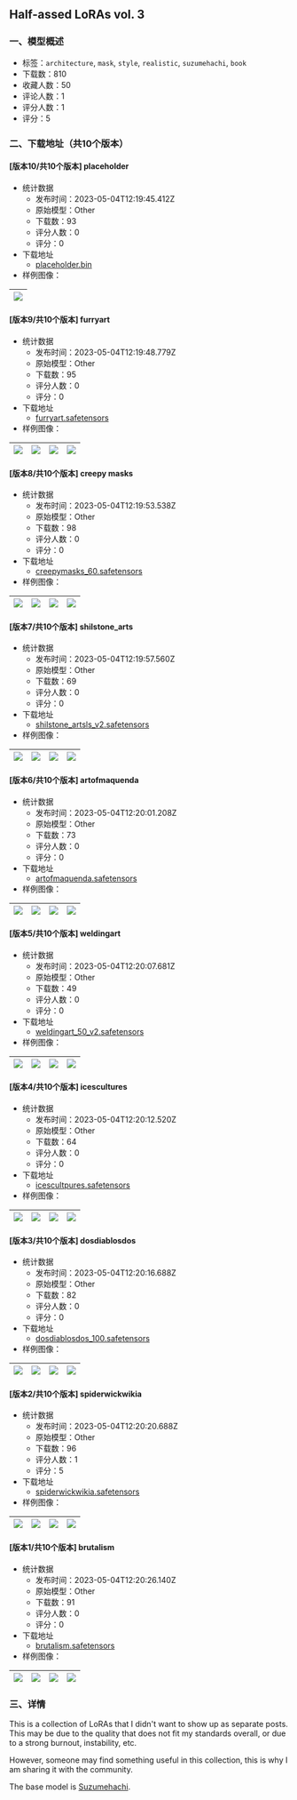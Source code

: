 ## Half-assed LoRAs vol. 3
### 一、模型概述

- 标签：`architecture`, `mask`, `style`, `realistic`, `suzumehachi`, `book`
- 下载数：810
- 收藏人数：50
- 评论人数：1
- 评分人数：1
- 评分：5

### 二、下载地址（共10个版本）

#### [版本10/共10个版本] placeholder

- 统计数据
  - 发布时间：2023-05-04T12:19:45.412Z
  - 原始模型：Other
  - 下载数：93
  - 评分人数：0
  - 评分：0
- 下载地址
  - [placeholder.bin](https://civitai.com/api/download/models/62125)
- 样例图像：

| <img src="https://image.civitai.com/xG1nkqKTMzGDvpLrqFT7WA/e28dc6d1-749f-480e-87ef-4c1a4cc71116/width=450/682473.jpeg" /> |
| ---- |

#### [版本9/共10个版本] furryart

- 统计数据
  - 发布时间：2023-05-04T12:19:48.779Z
  - 原始模型：Other
  - 下载数：95
  - 评分人数：0
  - 评分：0
- 下载地址
  - [furryart.safetensors](https://civitai.com/api/download/models/62141)
- 样例图像：

| <img src="https://image.civitai.com/xG1nkqKTMzGDvpLrqFT7WA/0ef1616f-4b53-4617-b707-6b674020fa4f/width=450/682674.jpeg" /> | <img src="https://image.civitai.com/xG1nkqKTMzGDvpLrqFT7WA/c861c5ab-6985-4283-88e8-4874c362236d/width=450/682675.jpeg" /> | <img src="https://image.civitai.com/xG1nkqKTMzGDvpLrqFT7WA/99fd00a0-26d0-43a8-9d9d-c49f06416086/width=450/682676.jpeg" /> | <img src="https://image.civitai.com/xG1nkqKTMzGDvpLrqFT7WA/8b67db81-c8e0-48d3-8473-ff1064bdc124/width=450/682677.jpeg" /> |
| ---- | ---- | ---- | ---- |

#### [版本8/共10个版本] creepy masks

- 统计数据
  - 发布时间：2023-05-04T12:19:53.538Z
  - 原始模型：Other
  - 下载数：98
  - 评分人数：0
  - 评分：0
- 下载地址
  - [creepymasks_60.safetensors](https://civitai.com/api/download/models/62135)
- 样例图像：

| <img src="https://image.civitai.com/xG1nkqKTMzGDvpLrqFT7WA/7cdcfa0e-60b8-4afd-9925-21e793378135/width=450/682573.jpeg" /> | <img src="https://image.civitai.com/xG1nkqKTMzGDvpLrqFT7WA/b9668604-765e-4855-865f-13dfa7ca0615/width=450/682576.jpeg" /> | <img src="https://image.civitai.com/xG1nkqKTMzGDvpLrqFT7WA/adf05c17-f0dd-4ed7-8357-862224f77bd6/width=450/682577.jpeg" /> | <img src="https://image.civitai.com/xG1nkqKTMzGDvpLrqFT7WA/2563d3e9-948d-43f6-8c01-d5f18c860df2/width=450/682578.jpeg" /> |
| ---- | ---- | ---- | ---- |

#### [版本7/共10个版本] shilstone_arts

- 统计数据
  - 发布时间：2023-05-04T12:19:57.560Z
  - 原始模型：Other
  - 下载数：69
  - 评分人数：0
  - 评分：0
- 下载地址
  - [shilstone_artsls_v2.safetensors](https://civitai.com/api/download/models/62153)
- 样例图像：

| <img src="https://image.civitai.com/xG1nkqKTMzGDvpLrqFT7WA/a0ad7f39-8519-4115-bd6b-cdc1dc652df7/width=450/682848.jpeg" /> | <img src="https://image.civitai.com/xG1nkqKTMzGDvpLrqFT7WA/e4dd5eca-49b6-4065-8e9d-c88921284552/width=450/682849.jpeg" /> | <img src="https://image.civitai.com/xG1nkqKTMzGDvpLrqFT7WA/f1d30994-f014-430a-9198-eb3f27c33349/width=450/682851.jpeg" /> | <img src="https://image.civitai.com/xG1nkqKTMzGDvpLrqFT7WA/3ac79a9b-bd96-46fe-b1f5-c34b29b34bbd/width=450/682852.jpeg" /> |
| ---- | ---- | ---- | ---- |

#### [版本6/共10个版本] artofmaquenda

- 统计数据
  - 发布时间：2023-05-04T12:20:01.208Z
  - 原始模型：Other
  - 下载数：73
  - 评分人数：0
  - 评分：0
- 下载地址
  - [artofmaquenda.safetensors](https://civitai.com/api/download/models/62128)
- 样例图像：

| <img src="https://image.civitai.com/xG1nkqKTMzGDvpLrqFT7WA/6d29fba9-44ac-430d-88b5-bb93591f6bc0/width=450/682504.jpeg" /> | <img src="https://image.civitai.com/xG1nkqKTMzGDvpLrqFT7WA/81809c55-55db-4bf3-bc93-86aa70055ac9/width=450/682519.jpeg" /> | <img src="https://image.civitai.com/xG1nkqKTMzGDvpLrqFT7WA/f10ca1ea-0be1-43f2-a49c-7ada4c74efb1/width=450/682520.jpeg" /> | <img src="https://image.civitai.com/xG1nkqKTMzGDvpLrqFT7WA/77d68efd-8177-4313-8c5f-d4b3b752d7be/width=450/682521.jpeg" /> |
| ---- | ---- | ---- | ---- |

#### [版本5/共10个版本] weldingart

- 统计数据
  - 发布时间：2023-05-04T12:20:07.681Z
  - 原始模型：Other
  - 下载数：49
  - 评分人数：0
  - 评分：0
- 下载地址
  - [weldingart_50_v2.safetensors](https://civitai.com/api/download/models/62169)
- 样例图像：

| <img src="https://image.civitai.com/xG1nkqKTMzGDvpLrqFT7WA/48fcfa99-da46-45f6-a611-a516759c3df5/width=450/682989.jpeg" /> | <img src="https://image.civitai.com/xG1nkqKTMzGDvpLrqFT7WA/8d6a9d0c-b034-49d5-8094-fc1ce7721570/width=450/682990.jpeg" /> | <img src="https://image.civitai.com/xG1nkqKTMzGDvpLrqFT7WA/16f1949a-0083-4c45-a846-c32a00529228/width=450/682991.jpeg" /> | <img src="https://image.civitai.com/xG1nkqKTMzGDvpLrqFT7WA/6b61bd96-4495-49e2-8bec-124c7e3c286b/width=450/682992.jpeg" /> |
| ---- | ---- | ---- | ---- |

#### [版本4/共10个版本] icescultures

- 统计数据
  - 发布时间：2023-05-04T12:20:12.520Z
  - 原始模型：Other
  - 下载数：64
  - 评分人数：0
  - 评分：0
- 下载地址
  - [icescultpures.safetensors](https://civitai.com/api/download/models/62147)
- 样例图像：

| <img src="https://image.civitai.com/xG1nkqKTMzGDvpLrqFT7WA/e350cec2-b044-4cae-b889-6ee224552780/width=450/682768.jpeg" /> | <img src="https://image.civitai.com/xG1nkqKTMzGDvpLrqFT7WA/67240d0b-adf7-48e7-99c1-6bcd6e9c4f4f/width=450/682756.jpeg" /> | <img src="https://image.civitai.com/xG1nkqKTMzGDvpLrqFT7WA/660ad6eb-5e0c-4d55-9160-88384668ac9f/width=450/682757.jpeg" /> | <img src="https://image.civitai.com/xG1nkqKTMzGDvpLrqFT7WA/39a6cc84-979a-4a27-8d43-8788ff636b87/width=450/682761.jpeg" /> |
| ---- | ---- | ---- | ---- |

#### [版本3/共10个版本] dosdiablosdos

- 统计数据
  - 发布时间：2023-05-04T12:20:16.688Z
  - 原始模型：Other
  - 下载数：82
  - 评分人数：0
  - 评分：0
- 下载地址
  - [dosdiablosdos_100.safetensors](https://civitai.com/api/download/models/62139)
- 样例图像：

| <img src="https://image.civitai.com/xG1nkqKTMzGDvpLrqFT7WA/9411a287-bab1-40cf-b822-3a0764a7426a/width=450/682624.jpeg" /> | <img src="https://image.civitai.com/xG1nkqKTMzGDvpLrqFT7WA/882328f5-1e77-497e-91d3-23f35d3ae7b4/width=450/682619.jpeg" /> | <img src="https://image.civitai.com/xG1nkqKTMzGDvpLrqFT7WA/34f65c31-b9f7-4981-9ab6-efedcfa55e4c/width=450/682621.jpeg" /> | <img src="https://image.civitai.com/xG1nkqKTMzGDvpLrqFT7WA/c77103e4-4ae8-4f78-84bb-2ec0c68a2797/width=450/682622.jpeg" /> |
| ---- | ---- | ---- | ---- |

#### [版本2/共10个版本] spiderwickwikia

- 统计数据
  - 发布时间：2023-05-04T12:20:20.688Z
  - 原始模型：Other
  - 下载数：96
  - 评分人数：1
  - 评分：5
- 下载地址
  - [spiderwickwikia.safetensors](https://civitai.com/api/download/models/62161)
- 样例图像：

| <img src="https://image.civitai.com/xG1nkqKTMzGDvpLrqFT7WA/167dac68-ba26-4737-8e2a-68e551640913/width=450/682928.jpeg" /> | <img src="https://image.civitai.com/xG1nkqKTMzGDvpLrqFT7WA/018db423-d5e9-4239-9c41-001241bbfca3/width=450/682931.jpeg" /> | <img src="https://image.civitai.com/xG1nkqKTMzGDvpLrqFT7WA/4dd980b9-8450-4a6d-a2df-713a5c78c16e/width=450/682932.jpeg" /> | <img src="https://image.civitai.com/xG1nkqKTMzGDvpLrqFT7WA/175da7f0-2d84-4d90-9e2f-85c8a4aa9cf1/width=450/682935.jpeg" /> |
| ---- | ---- | ---- | ---- |

#### [版本1/共10个版本] brutalism

- 统计数据
  - 发布时间：2023-05-04T12:20:26.140Z
  - 原始模型：Other
  - 下载数：91
  - 评分人数：0
  - 评分：0
- 下载地址
  - [brutalism.safetensors](https://civitai.com/api/download/models/62134)
- 样例图像：

| <img src="https://image.civitai.com/xG1nkqKTMzGDvpLrqFT7WA/314c491c-e089-4435-8c17-0457d9b79175/width=450/682554.jpeg" /> | <img src="https://image.civitai.com/xG1nkqKTMzGDvpLrqFT7WA/f1ca46ec-c39b-4f8e-aa55-23a46f197ec6/width=450/682552.jpeg" /> | <img src="https://image.civitai.com/xG1nkqKTMzGDvpLrqFT7WA/aee6b90c-878f-465c-895c-64eb10d11a7c/width=450/682553.jpeg" /> | <img src="https://image.civitai.com/xG1nkqKTMzGDvpLrqFT7WA/844eecd3-76fc-466b-ac13-741862ef6c45/width=450/682556.jpeg" /> |
| ---- | ---- | ---- | ---- |


### 三、详情
<p>This is a collection of LoRAs that I didn't want to show up as separate posts. This may be due to the quality that does not fit my standards overall, or due to a strong burnout, instability, etc.</p><p></p><p>However, someone may find something useful in this collection, this is why I am sharing it with the community.</p><p></p><p>The base model is <a target="_blank" rel="ugc" href="https://civitai.com/models/5043/suzumehachi">Suzumehachi</a>.</p>